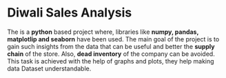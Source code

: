 # Diwali Sales Analysis

The is a **python** based project where, libraries like **numpy, pandas, matplotlip and seaborn** have been used. The main goal of the project is to gain such insights from the data that can be useful and better the **supply chain** of the store. Also, **dead inventory** of the company can be avoided. This task is achieved with the help of graphs and plots, they help making data Dataset understandable.

